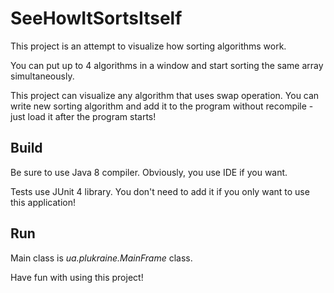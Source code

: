 # SeeHowItSortsItself
This project is an attempt to visualize how sorting algorithms work.

You can put up to 4 algorithms in a window and start sorting the same array simultaneously.

This project can visualize any algorithm that uses swap operation. You can write new sorting algorithm and add it to the program without recompile - just load it after the program starts!
## Build
Be sure to use Java 8 compiler. Obviously, you use IDE if you want.

Tests use JUnit 4 library. You don't need to add it if you only want to use this application!
## Run
Main class is *ua.plukraine.MainFrame* class.

Have fun with using this project!

